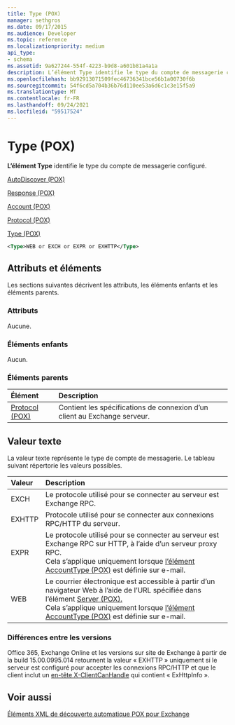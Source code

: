 ```yaml
---
title: Type (POX)
manager: sethgros
ms.date: 09/17/2015
ms.audience: Developer
ms.topic: reference
ms.localizationpriority: medium
api_type:
- schema
ms.assetid: 9a627244-554f-4223-b9d8-a601b81a4a1a
description: L’élément Type identifie le type du compte de messagerie configuré.
ms.openlocfilehash: bb92913071509fec46736341bce56b1a00730f6b
ms.sourcegitcommit: 54f6cd5a704b36b76d110ee53a6d6c1c3e15f5a9
ms.translationtype: MT
ms.contentlocale: fr-FR
ms.lasthandoff: 09/24/2021
ms.locfileid: "59517524"
---
```

# <a name="type-pox"></a>Type (POX)

**L’élément Type** identifie le type du compte de messagerie configuré. 
  
[AutoDiscover (POX)](autodiscover-pox.md)
  
[Response (POX)](response-pox.md)
  
[Account (POX)](account-pox.md)
  
[Protocol (POX)](protocol-pox.md)
  
[Type (POX)](type-pox.md)
  
```XML
<Type>WEB or EXCH or EXPR or EXHTTP</Type>
```

## <a name="attributes-and-elements"></a>Attributs et éléments

Les sections suivantes décrivent les attributs, les éléments enfants et les éléments parents.
  
### <a name="attributes"></a>Attributs

Aucune.
  
### <a name="child-elements"></a>Éléments enfants

Aucun.
  
### <a name="parent-elements"></a>Éléments parents

|**Élément**|**Description**|
|:-----|:-----|
|[Protocol (POX)](protocol-pox.md) <br/> |Contient les spécifications de connexion d’un client au Exchange serveur.  <br/> |
   
## <a name="text-value"></a>Valeur texte

La valeur texte représente le type de compte de messagerie. Le tableau suivant répertorie les valeurs possibles.
  
|**Valeur**|**Description**|
|:-----|:-----|
|EXCH  <br/> |Le protocole utilisé pour se connecter au serveur est Exchange RPC.  <br/> |
|EXHTTP  <br/> |Protocole utilisé pour se connecter aux connexions RPC/HTTP du serveur.  <br/> |
|EXPR  <br/> |Le protocole utilisé pour se connecter au serveur est Exchange RPC sur HTTP, à l’aide d’un serveur proxy RPC.  <br/> Cela s’applique uniquement lorsque [l’élément AccountType (POX)](accounttype-pox.md) est définie sur e-mail.  <br/> |
|WEB  <br/> |Le courrier électronique est accessible à partir d’un navigateur Web à l’aide de l’URL spécifiée dans l’élément [Server (POX).](server-pox.md)  <br/> Cela s’applique uniquement lorsque [l’élément AccountType (POX)](accounttype-pox.md) est définie sur e-mail.  <br/> |
   
### <a name="version-differences"></a>Différences entre les versions

Office 365, Exchange Online et les versions sur site de Exchange à partir de la build 15.00.0995.014 retournent la valeur « EXHTTP » uniquement si le serveur est configuré pour accepter les connexions RPC/HTTP et que le client inclut un [en-tête X-ClientCanHandle](pox-autodiscover-request-for-exchange.md) qui contient « ExHttpInfo ». 
  
## <a name="see-also"></a>Voir aussi



[Éléments XML de découverte automatique POX pour Exchange](pox-autodiscover-xml-elements-for-exchange.md)

